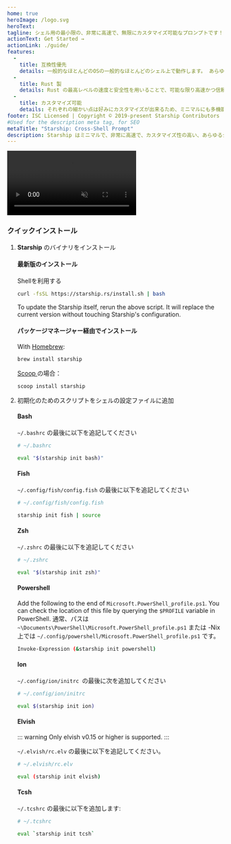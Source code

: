 ```yaml
---
home: true
heroImage: /logo.svg
heroText:
tagline: シェル用の最小限の、非常に高速で、無限にカスタマイズ可能なプロンプトです！
actionText: Get Started →
actionLink: ./guide/
features:
  - 
    title: 互換性優先
    details: 一般的なほとんどのOSの一般的なほとんどのシェル上で動作します。 あらゆるところで使用してください！
  - 
    title: Rust 製
    details: Rust の最高レベルの速度と安全性を用いることで、可能な限り高速かつ信頼性を高くしています。
  - 
    title: カスタマイズ可能
    details: それぞれの細かい点は好みにカスタマイズが出来るため、ミニマルにも多機能にも好きなようにプロンプトを設定することができます。
footer: ISC Licensed | Copyright © 2019-present Starship Contributors
#Used for the description meta tag, for SEO
metaTitle: "Starship: Cross-Shell Prompt"
description: Starship はミニマルで、非常に高速で、カスタマイズ性の高い、あらゆるシェルのためのプロンプトです！ ミニマルかつ洗練された形で、あなたに必要な情報を表示します。 Bash, Fish, ZSH, Ion, PowerShellへ簡単にインストール出来ます。
---
```


<div class="center">
  <video class="demo-video" muted autoplay loop playsinline>
    <source src="/demo.webm" type="video/webm">
    <source src="/demo.mp4" type="video/mp4">
  </video>
</div>

### クイックインストール

1. **Starship** のバイナリをインストール


   #### 最新版のインストール

   Shellを利用する

   ```sh
   curl -fsSL https://starship.rs/install.sh | bash
   ```
   To update the Starship itself, rerun the above script. It will replace the current version without touching Starship's configuration.


   #### パッケージマネージャー経由でインストール

   With [Homebrew](https://brew.sh/):

   ```sh
   brew install starship
   ```

   [ Scoop ](https://scoop.sh)の場合：

   ```powershell
   scoop install starship
   ```

1. 初期化のためのスクリプトをシェルの設定ファイルに追加


   #### Bash

   `~/.bashrc` の最後に以下を追記してください

   ```sh
   # ~/.bashrc

   eval "$(starship init bash)"
   ```


   #### Fish

   `~/.config/fish/config.fish` の最後に以下を追記してください

   ```sh
   # ~/.config/fish/config.fish

   starship init fish | source
   ```


   #### Zsh

   `~/.zshrc` の最後に以下を追記してください

   ```sh
   # ~/.zshrc

   eval "$(starship init zsh)"
   ```


   #### Powershell

   Add the following to the end of `Microsoft.PowerShell_profile.ps1`. You can check the location of this file by querying the `$PROFILE` variable in PowerShell. 通常、パスは `~\Documents\PowerShell\Microsoft.PowerShell_profile.ps1` または -Nix 上では `~/.config/powershell/Microsoft.PowerShell_profile.ps1` です。

   ```sh
   Invoke-Expression (&starship init powershell)
   ```


   #### Ion

   `~/.config/ion/initrc `の最後に次を追加してください

   ```sh
   # ~/.config/ion/initrc

   eval $(starship init ion)
   ```

   #### Elvish

   ::: warning Only elvish v0.15 or higher is supported. :::

   `~/.elvish/rc.elv` の最後に以下を追記してください。

   ```sh
   # ~/.elvish/rc.elv

   eval (starship init elvish)
   ```


   #### Tcsh

   `~/.tcshrc` の最後に以下を追加します:

   ```sh
   # ~/.tcshrc

   eval `starship init tcsh`
   ```
